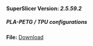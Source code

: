 #### **SuperSlicer Version:** *_2.5.59.2_*
##### ***PLA-PETG / TPU configurations***
**File:** [Download](https://github.com/denilson-polonio/voxelab-aquila-c2-superslicer-configuration-file/blob/main/SuperSlicer_config_bundle.ini)
